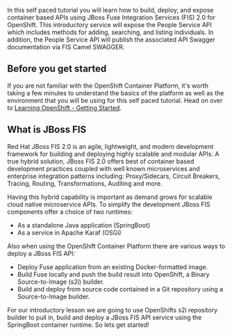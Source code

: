 In this self paced tutorial you will learn how to build, deploy, and expose container based APIs using JBoss Fuse Integration Services (FIS) 2.0 for OpenShift. This introductory service will expose the People Service API which includes methods for adding, searching, and listing individuals. In addition, the People Service API will publish the associated API Swagger documentation via FIS Camel SWAGGER.

## Before you get started

If you are not familiar with the OpenShift Container Platform, it's worth taking a few minutes to understand the basics of the platform as well as the environment that you will be using for this self paced tutorial.  Head on over to [Learning OpenShift - Getting Started](https://learn.openshift.com/middleware/getting-started/).

## What is JBoss FIS

Red Hat JBoss FIS 2.0 is an agile, lightweight, and modern development framework for building and deploying highly scalable and modular APIs. A true hybrid solution, JBoss FIS 2.0 offers best of container based development practices coupled with well known microservices and enterprise integration patterns including: Proxy/Sidecars, Circuit Breakers, Tracing, Routing, Transformations, Auditing and more.

Having this hybrid capability is important as demand grows for scalable cloud native microservice APIs. To simplify the development JBoss FIS components offer a choice of two runtimes:

* As a standalone Java application (SpringBoot)
* As a service in Apache Karaf (OSGi)

Also when using the OpenShift Container Platform there are various ways to deploy a JBoss FIS API:

* Deploy Fuse application from an existing Docker-formatted image.
* Build Fuse locally and push the build result into OpenShift, a Binary Source-to-Image (s2i) builder.
* Build and deploy from source code contained in a Git repository using a Source-to-Image builder.

For our introductory lesson we are going to use OpenShifts s2i repository builder to pull in, build and deploy a JBoss FIS API service using the SpringBoot container runtime. So lets get started!
